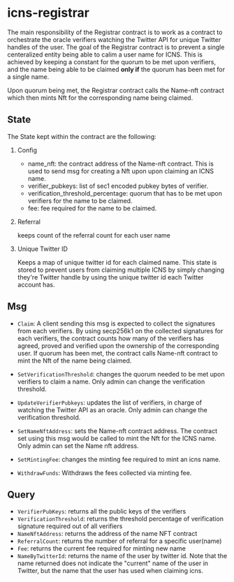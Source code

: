 # icns-registrar

The main responsibility of the Registrar contract is to work as a contract to orchestrate the oracle verifiers watching the Twitter API for unique Twitter handles of the user. The goal of the Registrar contract is to prevent a single centeralized entity being able to calim a user name for ICNS. This is achieved by keeping a constant for the quorum to be met upon verifiers, and the name being able to be claimed **only if** the quorum has been met for a single name.

Upon quorum being met, the Registrar contract calls the Name-nft contract which then mints Nft for the corresponding name being claimed.

## State

The State kept within the contract are the following:
1. Config

    - name_nft: the contract address of the Name-nft contract. This is used to send msg for creating a Nft upon upon claiming an ICNS name.
    - verifier_pubkeys: list of sec1 encoded pubkey bytes of verifier. 
    - verification_threshold_percentage: quorum that has to be met upon verifiers for the name to be claimed. 
    - fee: fee required for the name to be claimed.
2. Referral

    keeps count of the referral count for each user name

3. Unique Twitter ID

    Keeps a map of unique twitter id for each claimed name. This state is stored to prevent users from claiming multiple ICNS by simply changing they're Twitter handle by using the unique twitter id each Twitter account has.

## Msg

- `Claim`: A client sending this msg is expected to collect the signatures from each verifiers. By using secp256k1 on the collected signatures for each verifiers, the contract counts how many of the verifiers has agreed, proved and verified upon the ownership of the corresponding user. If quorum has been met, the contract calls Name-nft contract to mint the Nft of the name being claimed. 

- `SetVerificationThreshold`: changes the quorum needed to be met upon verifiers to claim a name. Only admin can change the verification threshold. 

- `UpdateVerifierPubkeys`: updates the list of verifiers, in charge of watching the Twitter API as an oracle. Only admin can change the verification threshold. 

- `SetNameNftAddress`: sets the Name-nft contract address. The contract set using this msg would be called to mint the Nft for the ICNS name. Only admin can set the Name nft address.

- `SetMintingFee`: changes the minting fee required to mint an icns name.

- `WithdrawFunds`: Withdraws the fees collected via minting fee.


## Query
- `VerifierPubKeys`: returns all the public keys of the verifiers
- `VerificationThreshold`: returns the threshold percentage of verification signature required out of all verifiers
- `NameNftAddress`: returns the address of the name NFT contract
- `ReferralCount`: returns the number of referral for a specific user(name)
- `Fee`: returns the current fee required for minting new name
- `NameByTwitterId`: returns the name of the user by twitter id. Note that the name returned does not indicate the "current" name of the user in Twitter, but the name that the user has used when claiming icns.